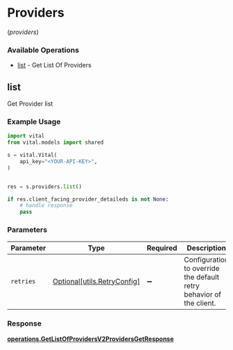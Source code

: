 # Providers
(*providers*)

### Available Operations

* [list](#list) - Get List Of Providers

## list

Get Provider list

### Example Usage

```python
import vital
from vital.models import shared

s = vital.Vital(
    api_key="<YOUR-API-KEY>",
)


res = s.providers.list()

if res.client_facing_provider_detaileds is not None:
    # handle response
    pass
```

### Parameters

| Parameter                                                           | Type                                                                | Required                                                            | Description                                                         |
| ------------------------------------------------------------------- | ------------------------------------------------------------------- | ------------------------------------------------------------------- | ------------------------------------------------------------------- |
| `retries`                                                           | [Optional[utils.RetryConfig]](../../models/utils/retryconfig.md)    | :heavy_minus_sign:                                                  | Configuration to override the default retry behavior of the client. |


### Response

**[operations.GetListOfProvidersV2ProvidersGetResponse](../../models/operations/getlistofprovidersv2providersgetresponse.md)**

